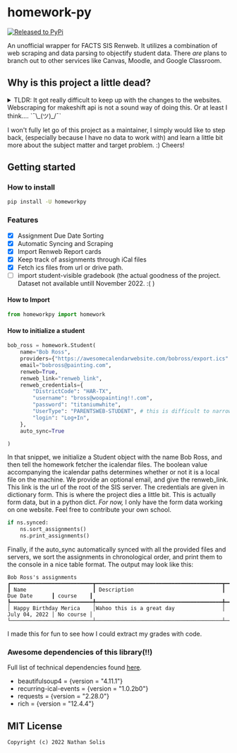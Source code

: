 # homework-py
[![Released to PyPi](https://github.com/colderinit/homework-py/actions/workflows/release.yml/badge.svg)](https://github.com/colderinit/homework-py/actions/workflows/release.yml)

An unofficial wrapper for FACTS SIS Renweb. It utilizes a combination of web scraping and data parsing to objectify student data.
There *are* plans to branch out to other services like Canvas, Moodle, and Google Classroom.

## Why is this project a little dead?

<details>
    <summary>TLDR: It got really difficult to keep up with the changes to the websites. Webscraping for makeshift api is not a sound way of doing this. Or at least I think.... `¯\_(ツ)_/¯` </summary>
        While I was working on attempting to reverse engineer another login form for Renweb, I came to the conclusion that it was not worth the effort trying to reverse every single login for each and every school. I don't know the actual sitemaps of individual pages for different schools as they may be able to edit the layout. I am also pretty stuck on some problems, but I have none to list because they require a ton of access to real datasets from my school's database. I think it was when I saw the global login form, I lost the groove that drove the first ~45 commits. If I find anything out, I may hit back to this repo, but for now, this is just a web scraping wrapper for Renweb. (Posing as a normal wrapper for an api that I don't have access to. Renweb closed that off a while ago, and you have to partner with them for heavy business - according to what I read.)

This repo will capture what I was able to write at an educational standpoint. My knowledge of oop and data comprehension. If you go to the school "HCA" and understand the following abbreviations [HCA, FBC] and know a man with a name that sounds like "*o***Kay** *would*" - then I have good news for you. This project does work with our school's sitemap because it is the only one I have the ability to test in.

</details>

I won't fully let go of this project as a maintainer, I simply would like to step back, (especially because I have no data to work with) and learn a little bit more about the subject matter and target problem. :) Cheers!

## Getting started

### How to install


```sh
pip install -U homeworkpy
```


### Features

- [x] Assignment Due Date Sorting
- [x] Automatic Syncing and Scraping
- [x] Import Renweb Report cards
- [x] Keep track of assignments through iCal files
- [x] Fetch ics files from url or drive path.
- [ ] import student-visible gradebook (the actual goodness of the project. Dataset not available untill November 2022. :( )  

#### How to Import

```python
from homeworkpy import homework
```

#### How to initialize a student

```python
bob_ross = homework.Student(
    name="Bob Ross",
    providers={"https://awesomecalendarwebsite.com/bobross/export.ics": True},
    email="bobross@painting.com",
    renweb=True,
    renweb_link="renweb_link",
    renweb_credentials={
        "DistrictCode": "HAR-TX",
        "username": "bross@woopainting!!.com",
        "password": "titaniumwhite",
        "UserType": "PARENTSWEB-STUDENT", # this is difficult to narrow down. This is why this library is not applicable to everyone. The form data input names changed per page. 
        "login": "Log+In",
    },
    auto_sync=True

)
```

In that snippet, we initialize a Student object with the name Bob Ross, and then tell the homework fetcher the icalendar files. The boolean value accompanying the icalendar paths determines whether or not it is a local file on the machine.
We provide an optional email, and give the renweb_link. This link is the url of the root of the SIS server.
The credentials are given in dictionary form. This is where the project dies a little bit. This is actually form data, but in a python dict. *For now,* I only have the form data working on one website. Feel free to contribute your own school.

```python
if ns.synced:
    ns.sort_assignments()
    ns.print_assignments()
```

Finally, if the auto_sync automatically synced with all the provided files and servers, we sort the assignments in chronological order, and print them to the console in a nice table format. The output may look like this:

```shell
Bob Ross's assignments                                     
┏━━━━━━━━━━━━━━━━━━━━━━━━━━┳━━━━━━━━━━━━━━━━━━━━━━━━━━━━━━━━━━━━━━━━┳━━━━━━━━━━━━━━━┳━━━━━━━━━━━┓
┃ Name                     ┃ Description                            ┃ Due Date      ┃ course    ┃
┡━━━━━━━━━━━━━━━━━━━━━━━━━━╇━━━━━━━━━━━━━━━━━━━━━━━━━━━━━━━━━━━━━━━━╇━━━━━━━━━━━━━━━╇━━━━━━━━━━━┩
│ Happy Birthday Merica    │Wahoo this is a great day               │ July 04, 2022 │ No course │
└──────────────────────────┴────────────────────────────────────────┴───────────────┴───────────┘
```

I made this for fun to see how I could extract my grades with code.

### Awesome dependencies of this library(!!)

Full list of technical dependencies found [here](https://github.com/colderinit/homework-py/network/dependencies).

- beautifulsoup4 = {version = "4.11.1"}
- recurring-ical-events = {version = "1.0.2b0"}
- requests = {version = "2.28.0"}
- rich = {version = "12.4.4"}

## MIT License

`Copyright (c) 2022 Nathan Solis`
